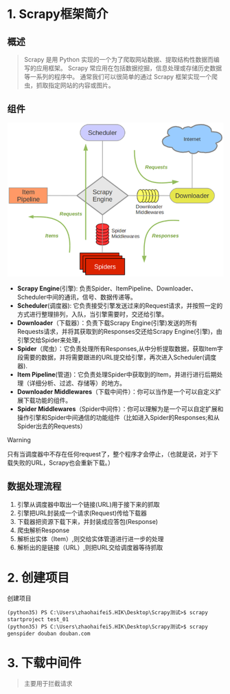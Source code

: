 #

# 1. Scrapy框架简介

## 概述

> Scrapy 是用 Python 实现的一个为了爬取网站数据、提取结构性数据而编写的应用框架。
> Scrapy 常应用在包括数据挖掘，信息处理或存储历史数据等一系列的程序中。
> 通常我们可以很简单的通过 Scrapy 框架实现一个爬虫，抓取指定网站的内容或图片。

## 组件

![](../../image/scrapy_架构图.png)

* **Scrapy Engine**(引擎): 负责Spider、ItemPipeline、Downloader、Scheduler中间的通讯，信号、数据传递等。
* **Scheduler**(调度器): 它负责接受引擎发送过来的Request请求，并按照一定的方式进行整理排列，入队，当引擎需要时，交还给引擎。
* **Downloader**（下载器）：负责下载Scrapy Engine(引擎)发送的所有Requests请求，并将其获取到的Responses交还给Scrapy Engine(引擎)，由引擎交给Spider来处理，
* **Spider**（爬虫）：它负责处理所有Responses,从中分析提取数据，获取Item字段需要的数据，并将需要跟进的URL提交给引擎，再次进入Scheduler(调度器).
* **Item Pipeline**(管道)：它负责处理Spider中获取到的Item，并进行进行后期处理（详细分析、过滤、存储等）的地方。
* **Downloader Middlewares**（下载中间件）：你可以当作是一个可以自定义扩展下载功能的组件。
* **Spider Middlewares**（Spider中间件）：你可以理解为是一个可以自定扩展和操作引擎和Spider中间通信的功能组件（比如进入Spider的Responses;和从Spider出去的Requests）

> [!WARNING]
> 只有当调度器中不存在任何request了，整个程序才会停止，（也就是说，对于下载失败的URL，Scrapy也会重新下载。）

## 数据处理流程
1. 引擎从调度器中取出一个链接(URL)用于接下来的抓取
2. 引擎把URL封装成一个请求(Request)传给下载器
3. 下载器把资源下载下来，并封装成应答包(Response)
4. 爬虫解析Response
5. 解析出实体（Item）,则交给实体管道进行进一步的处理
6. 解析出的是链接（URL）,则把URL交给调度器等待抓取

# 2. 创建项目

创建项目

```term
(python35) PS C:\Users\zhaohaifei5.HIK\Desktop\Scrapy测试>$ scrapy startproject test_01
(python35) PS C:\Users\zhaohaifei5.HIK\Desktop\Scrapy测试>$ scrapy genspider douban douban.com
```

# 3. 下载中间件

> 主要用于拦截请求